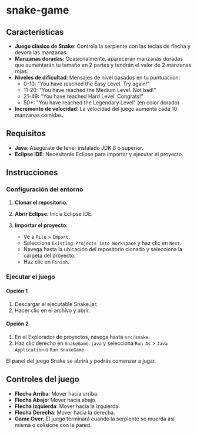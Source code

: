 # snake-game

## Características

- **Juego clásico de Snake**: Controla la serpiente con las teclas de flecha y devora las manzanas.
- **Manzanas doradas**: Ocasionalmente, aparecerán manzanas doradas que aumentarán tu tamaño en 2 partes y tendrán el valor de 2 manzanas rojas. 
- **Niveles de dificultad**: Mensajes de nivel basados en tu puntuaciíon:
  - 0-10: "You have reached the Easy Level. Try again!"
  - 11-20: "You have reached the Medium Level. Not bad!"
  - 21-49: "You have reached Hard Level. Congrats!"
  - 50+: "You have reached the Legendary Level" (en color dorado)
- **Incremento de velocidad**: La velocidad del juego aumenta cada 10 manzanas comidas.

## Requisitos

- **Java**: Asegúrate de tener instalado JDK 8 o superior.
- **Eclipse IDE**: Necesitarás Eclipse para importar y ejecutar el proyecto.

## Instrucciones

### Configuración del entorno

1. **Clonar el repositorio.**

2. **Abrir Eclipse**: Inicia Eclipse IDE.

3. **Importar el proyecto**:
    - Ve a `File` > `Import`.
    - Selecciona `Existing Projects into Workspace` y haz clic en `Next`.
    - Navega hasta la ubicación del repositorio clonado y selecciona la carpeta del proyecto.
    - Haz clic en `Finish`.

### Ejecutar el juego
#### Opción 1
1. Descargar el ejecutable Snake.jar.
2. Hacer clic en el archivo y abrir.

#### Opción 2
1. En el Explorador de proyectos, navega hasta `src/snake`.
2. Haz clic derecho en `SnakeGame.java` y selecciona `Run As` > `Java Application` o `Run SnakeGame`.

El panel del juego Snake se abrirá y podrás comenzar a jugar.

## Controles del juego

- **Flecha Arriba**: Mover hacia arriba.
- **Flecha Abajo**: Mover hacia abajo.
- **Flecha Izquierda**: Mover hacia la izquierda.
- **Flecha Derecha**: Mover hacia la derecha.
- **Game Over**: El juego terminará cuando la serpiente se muerda así misma o colisione con la pared.
